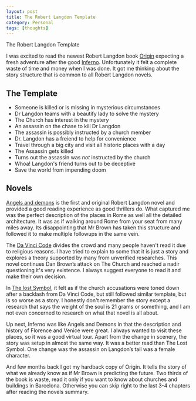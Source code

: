 ```yaml
---
layout: post
title: The Robert Langdon Template
category: Personal
tags: [thoughts]
---
```

<div class="custom-post-header gulf-stream">
<div class="custom-post-title">The Robert Langdon Template</div>
</div>

I was excited to read the newest Robert Langdon book [Origin](https://en.wikipedia.org/wiki/Origin_(Dan_Brown_novel)) expecting a fresh 
adventure after the good [Inferno](https://en.wikipedia.org/wiki/Inferno_(Dan_Brown_novel)). 
Unfortunately it felt a complete waste of time and money when I was done. It got me thinking about the story structure that is common to all Robert Langdon novels.

## The Template
 - Someone is killed or is missing in mysterious circumstances
 - Dr Langdon teams with a beautify lady to solve the mystery
 - The Church has interest in the mystery
 - An assassin on the chase to kill Dr Langdon
 - The assassin is possibly instructed by a church member
 - Dr. Langdon has a freiend to help for convenience
 - Travel through a big city and visit all historic places with a day
 - The Assassin gets killed
 - Turns out the assassin was *not* instructed by the church
 - Whoa! Langdon's friend turns out to be deceptive
 - Save the world from impending doom

## Novels
[Angels and demons](https://en.wikipedia.org/wiki/Angels_%26_Demons) is the first and original Robert Langdon novel and provided a 
good reading experience as good thrillers do. What captured me was the perfect description of the places in Rome as well all the 
detailed architecture. It was as if walking around Rome from your seat from many miles away. Its disappointing that Mr Brown has taken this structure and followed it to make multiple followups in the same vein.

The [Da Vinci Code](https://en.wikipedia.org/wiki/The_Da_Vinci_Code) divides the crowd and many people haven't read it due to 
religious reasons. I have tried to explain to some that it is just a story and explores a theory supported by many from unverified 
researches. This novel continues Dan Brown’s attack on The Church and reached a nadir questioning it's very existence. I always 
suggest everyone to read it and make their own decision. 

In [The lost Symbol](https://en.wikipedia.org/wiki/The_Lost_Symbol), it felt as if the church accusations were toned down after a 
backlash from Da Vinci Code, but still followed similar template, but is so worse as a story. I honestly don't remember the story 
except a research that says the weight of the soul is 21 grams or something, and I am not even concerned to research on what 
that novel is all about.

Up next, Inferno was like Angels and Demons in that the description and history of Florence and Venice were great. I always wanted 
to visit these places, so it was a good virtual tour. Apart from the change in scenery, the story was setup in almost the same way. 
It was a better read than The Lost Symbol. One change was the assassin on Langdon’s tail was a female character.

And few months back I got my hardback copy of Origin. It tells the story of what we already know as if Mr Brown is predicting the 
future. Two thirds of the book is waste, read it only if you want to know about churches and buildings in Barcelona. Otherwise you 
can skip right to the last 3-4 chapters after reading the novels summary.
